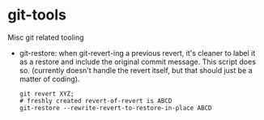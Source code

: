 # git-tools
Misc git related tooling


* git-restore: when git-revert-ing a previous revert, it's cleaner to label it
  as a restore and include the original commit message. This script does so.
  (currently doesn't handle the revert itself, but that should just be a
   matter of coding).
   ```
   git revert XYZ;
   # freshly created revert-of-revert is ABCD
   git-restore --rewrite-revert-to-restore-in-place ABCD
   ```

